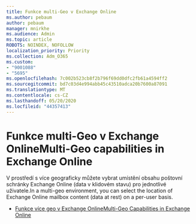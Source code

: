 ```yaml
---
title: Funkce multi-Geo v Exchange Online
ms.author: pebaum
author: pebaum
manager: mnirkhe
ms.audience: Admin
ms.topic: article
ROBOTS: NOINDEX, NOFOLLOW
localization_priority: Priority
ms.collection: Adm_O365
ms.custom:
- "9001088"
- "5695"
ms.openlocfilehash: 7c002b523cb8f2b796f69dd0dfc2fb61a4594ff2
ms.sourcegitcommit: bd7c03d4e994abb45c43510adca20b7600a87091
ms.translationtype: MT
ms.contentlocale: cs-CZ
ms.lasthandoff: 05/20/2020
ms.locfileid: "44357413"
---
```

# <a name="multi-geo-capabilities-in-exchange-online"></a><span data-ttu-id="dad18-102">Funkce multi-Geo v Exchange Online</span><span class="sxs-lookup"><span data-stu-id="dad18-102">Multi-Geo capabilities in Exchange Online</span></span>

<span data-ttu-id="dad18-103">V prostředí s více geograficky můžete vybrat umístění obsahu poštovní schránky Exchange Online (data v klidovém stavu) pro jednotlivé uživatele.</span><span class="sxs-lookup"><span data-stu-id="dad18-103">In a multi-geo environment, you can select the location of Exchange Online mailbox content (data at rest) on a per-user basis.</span></span>
- [<span data-ttu-id="dad18-104">Funkce více geo v Exchange Online</span><span class="sxs-lookup"><span data-stu-id="dad18-104">Multi-Geo Capabilities in Exchange Online</span></span>](https://docs.microsoft.com/office365/enterprise/multi-geo-capabilities-in-exchange-online)
